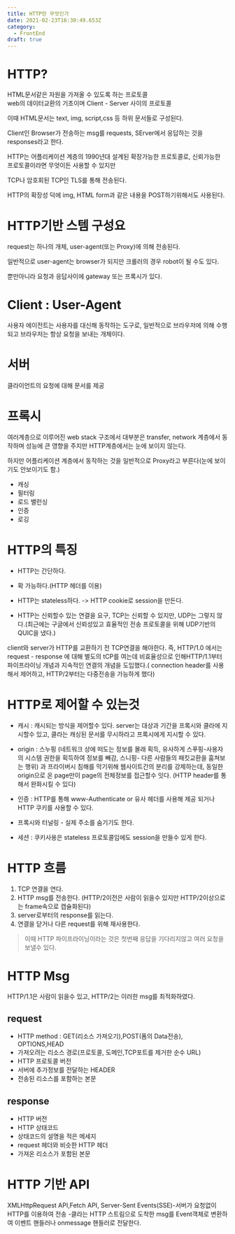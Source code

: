 ```yaml
---
title: HTTP란 무엇인가
date: 2021-02-23T16:30:49.653Z
category:
  - FrontEnd
draft: true
---
```

# HTTP?

HTML문서같은 자원을 가져올 수 있도록 하는 프로토콜   
web의 데이터교환의 기초이며 Client - Server 사이의 프로토콜 

이때 HTML문서는 text, img, script,css 등 하위 문서들로 구성된다.



Client인 Browser가 전송하는 msg를 requests, SErver에서 응답하는 것을 responses라고 한다.



HTTP는 어플리케이션 계층의 1990년대 설계된 확장가능한 프로토콜로, 신뢰가능한 프로토콜이라면 무엇이든 사용할 수 있지만 

TCP나 암호회된 TCP인 TLS를 통해 전송된다.

HTTP의 확장성 덕에 img, HTML form과 같은 내용을 POST하기위해서도 사용된다.



# HTTP기반 스템 구성요

request는 하나의 개체, user-agent(또는 Proxy)에 의해 전송된다.

일반적으로 user-agent는 browser가 되지만 크롤러의 경우 robot이 될 수도 있다.

뿐만아니라 요청과 응답사이에 gateway 또는 프록시가 있다.

# Client : User-Agent 
사용자 에이전트는 사용자를 대신해 동작하는 도구로,
일반적으로 브라우저에 의해 수행되고 브라우저는 항상 요청을 보내는 개체이다.

# 서버
클라이언트의 요청에 대해 문서를 제공

# 프록시
여러계층으로 이루어진 web stack 구조에서 대부분은 transfer, network 계층에서 동작하며 성능에 큰 영향을 주지만 HTTP계층에서는 눈에 보이지 않는다.

하지만 어플리케이션 계층에서 동작하는 것을 일반적으로 Proxy라고 부른다(눈에 보이기도 안보이기도 함.)

* 캐싱
* 필터링
* 로드 밸런싱
* 인증
* 로깅


# HTTP의 특징

* HTTP는 간단하다.
* 확 가능하다.(HTTP 헤더를 이용)
* HTTP는 stateless하다. -> HTTP cookie로 session을 만든다.

* HTTP는 신뢰할수 있는 연결을 요구, TCP는 신뢰할 수 있지만, UDP는 그렇지 않다.(최근에는 구글에서 신뢰성있고 효율적인 전송 프로토콜을 위해 UDP기반의 QUIC을 냈다.)

client와 server가 HTTP를 교환하기 전 TCP연결을 해야한다. 즉, HTTP/1.0 에서는 request - response 에 대해 별도의 tCP를 여는데 비효율성으로 인해HTTP/1.1부터 파이프라이닝 개념과 지속적인 연결의 개념을 도입했다.( connection header를 사용해서 제어하고, HTTP/2부터는 다중전송을 가능하게 했다)

# HTTP로 제어할 수 있는것

* 캐시 : 캐시되는 방식을 제어할수 있다. server는 대상과 기간을 프록시와 클라에 지시할수 있고, 클라는 캐싱된 문서를 무시하라고 프록시에게 지시할 수 있다.

* origin : 스누핑
(네트워크 상에 떠도는 정보를 몰래 획득, 유사하게 스푸핑-사용자의 시스템 권한을 획득하여 정보를 빼감, 스니핑- 다른 사람들의 패킷교환을 훔쳐보는 행위)
과 프라이버시 침해를 막기위해 웹사이트간의 분리를 강제하는데, 동일한 origin으로 온 page만이 page의 전체정보를 접근할수 잇다. (HTTP header를 통해서 완화시킬 수 있다)

* 인증 : HTTP를 통해 www-Authenticate or 유사 헤더를 사용해 제공 되거나 HTTP 쿠키를 사용할 수 있다.

* 프록시와 터널링 - 실제 주소를 숨기기도 한다.

* 세션 : 쿠키사용은 stateless 프로토콜임에도 session을 만들수 있게 한다.

# HTTP 흐름

1. TCP 연결을 연다.
2. HTTP msg를 전송한다. (HTTP/2이전은 사람이 읽을수 있지만 HTTP/2이상으로는 frame속으로 캡슐화된다)
3. server로부터의 response를 읽는다.
4. 연결을 닫거나 다른 request를 위해 재사용한다.

> 이때 HTTP 파이프라이닝이라는 것은 첫번째 응답을 기다리지않고 여러 요청을 보낼수 있다.
 
# HTTP Msg

HTTP/1.1은 사람이 읽을수 있고, HTTP/2는 이러한 msg를 최적화하였다.

## request

* HTTP method : GET(리소스 가져오기),POST(폼의 Data전송), OPTIONS,HEAD 
* 가져오려는 리소스 경로(프로토콜, 도메인,TCP포트를 제거한 순수 URL)
* HTTP 프로토콜 버전
* 서버에 추가정보를 전달하는 HEADER
* 전송된 리소스를 포함하는 본문

## response

* HTTP 버전
* HTTP 상태코드
* 상태코드의 설명을 적은 메세지
* request 헤더와 비슷한 HTTP 헤더
* 가져온 리소스가 포함된 본문

# HTTP 기반 API

XMLHttpRequest API,Fetch API, Server-Sent Events(SSE)-서버가 요청없이 HTTP를 이용하여 전송 -클라는 HTTP 스트림으로 도착한 msg를 Event객체로 변환하여 이벤트 핸들러나 onmessage 핸들러로 전달한다.

